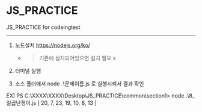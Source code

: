 # JS_PRACTICE
JS_PRACTICE for codeingtest

****
1. 노드설치
    https://nodejs.org/ko/
     - > 기존에 설치되어있으면 설치 필요 x 

2. 터미널 실행

3. 소스 폴더에서 node .\문제이름.js 로 실행시켜서 결과 확인

EX)
PS C:\XXXX\XXXX\Desktop\JS_PRACTICE\common\section1> node .\8_일곱난쟁이.js
[
  20, 7, 23, 19,
  10, 8, 13
]